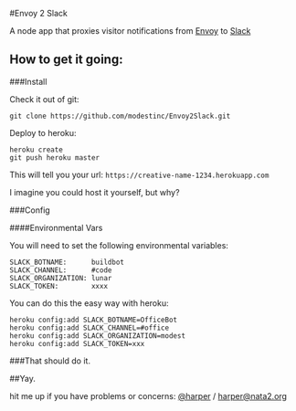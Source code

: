 #Envoy 2 Slack

A node app that proxies visitor notifications from [Envoy](https://signwithenvoy.com) to [Slack](http://slack.com)

## How to get it going:

###Install

Check it out of git:

	git clone https://github.com/modestinc/Envoy2Slack.git

Deploy to heroku:

	heroku create
	git push heroku master

This will tell you your url: `https://creative-name-1234.herokuapp.com`

I imagine you could host it yourself, but why?

###Config

####Environmental Vars

You will need to set the following environmental variables:

	SLACK_BOTNAME:      buildbot
	SLACK_CHANNEL:      #code
	SLACK_ORGANIZATION: lunar
	SLACK_TOKEN:        xxxx

You can do this the easy way with heroku:

	heroku config:add SLACK_BOTNAME=OfficeBot
	heroku config:add SLACK_CHANNEL=#office
	heroku config:add SLACK_ORGANIZATION=modest
	heroku config:add SLACK_TOKEN=xxx


###That should do it.


##Yay.

hit me up if you have problems or concerns: [@harper](http://twitter.com/harper) / [harper@nata2.org](mailto:harper@nata2.org)
